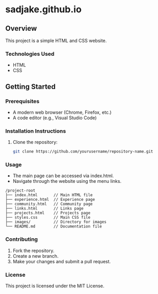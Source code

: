 # sadjake.github.io

## Overview
This project is a simple HTML and CSS website.

### Technologies Used
- HTML
- CSS

## Getting Started

### Prerequisites
- A modern web browser (Chrome, Firefox, etc.)
- A code editor (e.g., Visual Studio Code)

### Installation Instructions
1. Clone the repository:
   ```bash
   git clone https://github.com/yourusername/repository-name.git

### Usage
- The main page can be accessed via index.html.
- Navigate through the website using the menu links.

```
/project-root
├── index.html       // Main HTML file
├── experience.html  // Experience page
├── community.html   // Community page
├── links.html       // Links page
├── projects.html    // Projects page
├── styles.css       // Main CSS file
├── images/          // Directory for images
└── README.md        // Documentation file
```

### Contributing
1. Fork the repository.
2. Create a new branch.
3. Make your changes and submit a pull request.

### License
This project is licensed under the MIT License.
